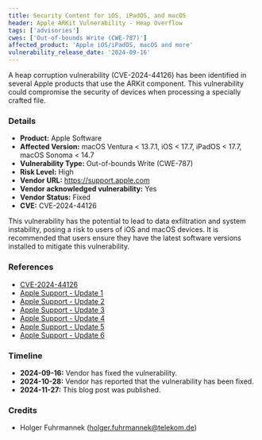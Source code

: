 ```yaml
---
title: Security Content for iOS, iPadOS, and macOS  
header: Apple ARKit Vulnerability - Heap Overflow
tags: ['advisories']  
cwes: ['Out-of-bounds Write (CWE-787)']  
affected_product: 'Apple iOS/iPadOS, macOS and more'  
vulnerability_release_date: '2024-09-16'  
---
```


A heap corruption vulnerability (CVE-2024-44126) has been identified in several Apple products that use the ARKit component. This vulnerability could compromise the security of devices when processing a specially crafted file. <!--more-->

### Details

* **Product:** Apple Software
* **Affected Version:** macOS Ventura < 13.7.1, iOS < 17.7, iPadOS < 17.7, macOS Sonoma < 14.7
* **Vulnerability Type:** Out-of-bounds Write (CWE-787)
* **Risk Level:** High
* **Vendor URL:** https://support.apple.com
* **Vendor acknowledged vulnerability:** Yes
* **Vendor Status:** Fixed
* **CVE:** CVE-2024-44126

This vulnerability has the potential to lead to data exfiltration and system instability, posing a risk to users of iOS and macOS devices. It is recommended that users ensure they have the latest software versions installed to mitigate this vulnerability.

### References
- [CVE-2024-44126](https://nvd.nist.gov/vuln/detail/CVE-2024-44126)
- [Apple Support - Update 1](https://support.apple.com/en-us/121238)
- [Apple Support - Update 2](https://support.apple.com/en-us/121246)
- [Apple Support - Update 3](https://support.apple.com/en-us/121247)
- [Apple Support - Update 4](https://support.apple.com/en-us/121249)
- [Apple Support - Update 5](https://support.apple.com/en-us/121250)
- [Apple Support - Update 6](https://support.apple.com/en-us/121568)

### Timeline

* **2024-09-16:** Vendor has fixed the vulnerability.
* **2024-10-28:** Vendor has reported that the vulnerability has been fixed.
* **2024-11-27:** This blog post was published.

### Credits

* Holger Fuhrmannek (<holger.fuhrmannek@telekom.de>)